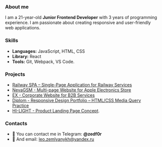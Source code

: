 ### About me
I am a 21-year-old **Junior Frontend Developer** with 3 years of programming experience. I am passionate about creating responsive and user-friendly web applications.

### Skills

- **Languages:** JavaScript, HTML, CSS
- **Library:** React
- **Tools:** Git, Webpack, VS Code.

### Projects
- [Railway SPA – Single-Page Application for Railway Services](https://github.com/zedf0r/FE-Diplom)
- [NevaGSM - Multi-page Website for Apple Electronics Store](https://github.com/zedf0r/NevaGSM/tree/yarndev)
- [EX - Corporate Website for B2B Services](https://github.com/zedf0r/EX)
- [Diplom - Responsive Design Portfolio – HTML/CSS Media Query Practice](https://github.com/zedf0r/mq-diplom)
- [HI-LIGHT - Product Landing Page Concept](https://github.com/zedf0r/HI-LIGHT-by-zedf0r).

### Contacts

- 💼 You can contact me in Telegram: **@zedf0r**
- 💼 And email: [leo.zemlyanykh@yandex.ru](mailto:leo.zemlyanykh@yandex.ru)
